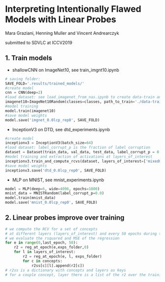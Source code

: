 # Interpreting Intentionally Flawed Models with Linear Probes
Mara Graziani, Henning Muller and Vincent Andrearczyk

submitted to SDVLC at ICCV2019

## 1. Train models

- shallowCNN on ImageNet10, see train_imgnt10.ipynb

```python
# saving folder:
SAVE_FOLD='.results/trained_models/'
#create model
cnn = CNN(deep=2)
#load dataset: see load_imagenet_from_nas.ipynb to create data-train and data-val splits
imagenet10=ImageNet10Random(classes=classes, path_to_train='./data-train.h5', path_to_val='./data-val.h5')
#model training
model.train(imagenet10)
#save model weights
model.save('imgnet_0.0lcp_rep0', SAVE_FOLD)
```

- InceptionV3 on DTD, see dtd_experiments.ipynb

```python
#create model
inceptionv3 = InceptionV3(batch_size=64)
#load dataset: label_corrupt_p is the fraction of label corruption
dataset = Dataset(train_data, val_data, test_data, label_corrupt_p = 0.0, random_seed=0)
#model training and extraction of activations at layers_of_interest
inceptionv3.train_and_compute_rcvs(dataset, layers_of_interest=['mixed0', 'mixed2','mixed4', 'mixed6'])
#save model weights
inceptionv3.save('dtd_0.0lcp_rep0', SAVE_FOLD)
```

- MLP on MNIST, see mnist_experiments.ipynb

```python
model = MLP(deep=6, wide=4096, epochs=1000)
mnist_data = MNISTRandom(label_corrupt_p=0.0)
model.train(mnist_data)
model.save('mnist_0.0lcp_rep0', SAVE_FOLD)
```

## 2. Linear probes improve over training 
```python
# we compute the RCV for a set of concepts 
# at different layers (layers_of_interest) and every 50 epochs during training
# we evaluate the rsquared and MSE of the regression
for e in range(0,last_epoch, 50):
    r2 = reg_at_epoch(e,exps_folder,0)
    for l in layers_of_interest:
        r2 = reg_at_epoch(e, l, exps_folder)
        for c in concepts:
            r2ss[c][l].append(r2[c])
# r2ss is a dictionary with concepts and layers as keys
# for a couple concept, layer there is a list of the r2 over the training epochs
